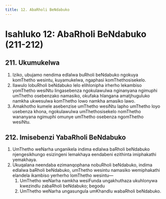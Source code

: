 ```yaml
---
title: 12. AbaRholi BeNdabuko
---
```


# Isahluko 12: AbaRholi BeNdabuko (211-212)

## 211. Ukumukelwa

1.	Iziko, ubujamo nendima edlalwa buRholi beNdabuko ngokuya komThetho wesintu, kuyamukelwa, ngaphasi komThethosisekelo.
2.	Ilawulo lobuRholi beNdabuko lelo elihlonipha irherho lekambiso yomThetho wesiNtu lingasebenza ngokulawulwa nginanyana ngimuphi umThetho osebenzako namasiko, okufaka hlangana amatjhuguluko namkha ukwesulwa komThetho lowo namkha amasiko lawo.
3.	Amakhotho kumele asebenzise umThetho wesiNtu lapho umThetho loyo usebenza khona, ngokulawulwa umThethosisekelo nomThetho wananyana ngimuphi omunye umThetho osebenza ngomThetho wesiNtu.

## 212. Imisebenzi YabaRholi BeNdabuko

1.	UmThetho weNarha unganikela indima edlalwa baRholi beNdabuko njengesikhungo esizingeni lemakhaya eendabeni ezithinta imiphakathi yemakhaya.
2.	Ukuqalana neendaba ezimanqophana nobuRholi beNdabuko, indima edlalwa baRholi beNdabuko, umThetho wesintu namasiko wemiphakathi elandela ikambiso yerherho lomThetho wesintu—
	1.	UmThetho weNarha namkha wesiFunda ungakhuthaza ukuhlonywa kwezindlu zabaRholi beNdabuko; begodu
	1.	UmThetho weNarha ungasungula umKhandlu wabaRholi beNdabuko.